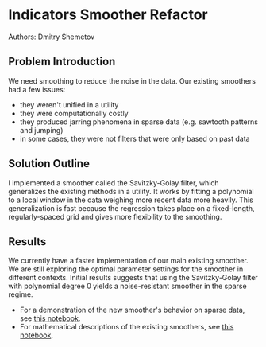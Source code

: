 # Indicators Smoother Refactor

Authors: Dmitry Shemetov

## Problem Introduction

We need smoothing to reduce the noise in the data. Our existing smoothers had a few issues:

- they weren't unified in a utility
- they were computationally costly
- they produced jarring phenomena in sparse data (e.g. sawtooth patterns and jumping)
- in some cases, they were not filters that were only based on past data

## Solution Outline

I implemented a smoother called the Savitzky-Golay filter, which generalizes the existing methods in a utility. It works by fitting a polynomial to a local window in the data weighing more recent data more heavily. This generalization is fast because the regression takes place on a fixed-length, regularly-spaced grid and gives more flexibility to the smoothing.

## Results

We currently have a faster implementation of our main existing smoother. We are still exploring the optimal parameter settings for the smoother in different contexts. Initial results suggests that using the Savitzky-Golay filter with polynomial degree 0 yields a noise-resistant smoother in the sparse regime.

- For a demonstration of the new smoother's behavior on sparse data, see [this notebook](COVIDcast%20Smoothing.ipynb).
- For mathematical descriptions of the existing smoothers, see [this notebook](smoothing_methods_math.ipynb).

